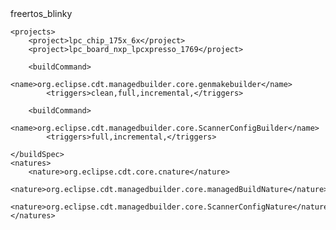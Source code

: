 
<projectDescription>
	<name>freertos_blinky</name>
	
	<projects>
		<project>lpc_chip_175x_6x</project>
		<project>lpc_board_nxp_lpcxpresso_1769</project>

		<buildCommand>
			<name>org.eclipse.cdt.managedbuilder.core.genmakebuilder</name>
			<triggers>clean,full,incremental,</triggers>
		
		<buildCommand>
			<name>org.eclipse.cdt.managedbuilder.core.ScannerConfigBuilder</name>
			<triggers>full,incremental,</triggers>

	</buildSpec>
	<natures>
		<nature>org.eclipse.cdt.core.cnature</nature>
		<nature>org.eclipse.cdt.managedbuilder.core.managedBuildNature</nature>
		<nature>org.eclipse.cdt.managedbuilder.core.ScannerConfigNature</nature>
	</natures>
</projectDescription>
